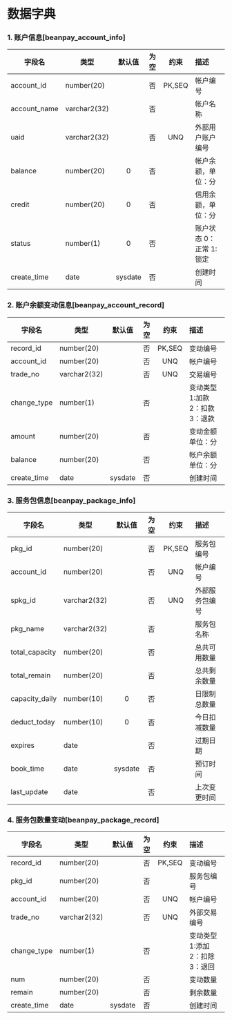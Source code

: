 # 数据字典

### 1. 账户信息[beanpay_account_info]

| 字段名       | 类型         | 默认值  | 为空  |  约束  | 描述                    |
| ------------ | ------------ | :-----: | :---: | :----: | :---------------------- |
| account_id   | number(20)   |         |  否   | PK,SEQ | 帐户编号                |
| account_name | varchar2(32) |         |  否   |        | 帐户名称                |
| uaid         | varchar2(32) |         |  否   |  UNQ   | 外部用户账户编号        |
| balance      | number(20)   |    0    |  否   |        | 帐户余额，单位：分      |
| credit       | number(20)   |    0    |  否   |        | 信用余额，单位：分      |
| status       | number(1)    |    0    |  否   |        | 账户状态 0：正常 1:锁定 |
| create_time  | date         | sysdate |  否   |        | 创建时间                |

### 2. 账户余额变动信息[beanpay_account_record]

| 字段名      | 类型         | 默认值  | 为空  |  约束  | 描述                            |
| ----------- | ------------ | :-----: | :---: | :----: | :------------------------------ |
| record_id   | number(20)   |         |  否   | PK,SEQ | 变动编号                        |
| account_id  | number(20)   |         |  否   |  UNQ   | 帐户编号                        |
| trade_no    | varchar2(32) |         |  否   |  UNQ   | 交易编号                        |
| change_type | number(1)    |         |  否   |        | 变动类型 1:加款 2：扣款 3：退款 |
| amount      | number(20)   |         |  否   |        | 变动金额 单位：分               |
| balance     | number(20)   |         |  否   |        | 帐户余额 单位：分               |
| create_time | date         | sysdate |  否   |        | 创建时间                        |

### 3. 服务包信息[beanpay_package_info]

| 字段名         | 类型         | 默认值  | 为空  |  约束  | 描述           |
| -------------- | ------------ | :-----: | :---: | :----: | :------------- |
| pkg_id         | number(20)   |         |  否   | PK,SEQ | 服务包编号     |
| account_id     | number(20)   |         |  否   |  UNQ   | 帐户编号       |
| spkg_id        | varchar2(32) |         |  否   |  UNQ   | 外部服务包编号 |
| pkg_name       | varchar2(32) |         |  否   |        | 服务包名称     |
| total_capacity | number(20)   |         |  否   |        | 总共可用数量   |
| total_remain   | number(20)   |         |  否   |        | 总共剩余数量   |
| capacity_daily | number(10)   |    0    |  否   |        | 日限制总数量   |
| deduct_today   | number(10)   |    0    |  否   |        | 今日扣减数量   |
| expires        | date         |         |  否   |        | 过期日期       |
| book_time      | date         | sysdate |  否   |        | 预订时间       |
| last_update    | date         |         |  否   |        | 上次变更时间   |

### 4. 服务包数量变动[beanpay_package_record]

| 字段名      | 类型         | 默认值  | 为空  |  约束  | 描述                            |
| ----------- | ------------ | :-----: | :---: | :----: | :------------------------------ |
| record_id   | number(20)   |         |  否   | PK,SEQ | 变动编号                        |
| pkg_id      | number(20)   |         |  否   |        | 服务包编号                      |
| account_id  | number(20)   |         |  否   |  UNQ   | 帐户编号                        |
| trade_no    | varchar2(32) |         |  否   |  UNQ   | 外部交易编号                    |
| change_type | number(1)    |         |  否   |        | 变动类型 1:添加 2：扣除 3：退回 |
| num         | number(20)   |         |  否   |        | 变动数量                        |
| remain      | number(20)   |         |  否   |        | 剩余数量                        |
| create_time | date         | sysdate |  否   |        | 创建时间                        |
